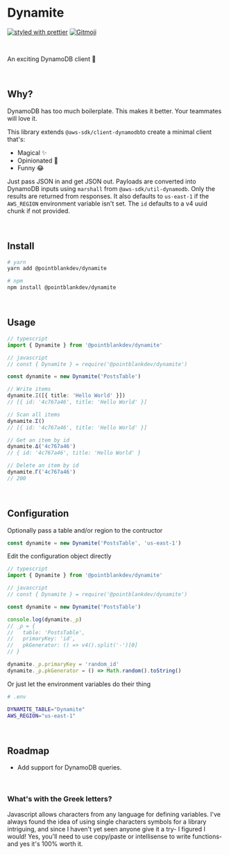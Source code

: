 # Dynamite

[![styled with prettier](https://img.shields.io/badge/styled_with-prettier-ff69b4.svg)](https://github.com/prettier/prettier)
<a href="https://gitmoji.dev">
<img  style="border-radius: 3px;" src="https://img.shields.io/badge/gitmoji-%20😜%20😍-FFDD67.svg?style=flat-square" alt="Gitmoji">
</a>

<br/>

An exciting DynamoDB client 🧨

<br/>

## Why?

DynamoDB has too much boilerplate. This makes it better. Your teammates will love it.

This library extends `@aws-sdk/client-dynamodb`to create a minimal client that's:

- Magical ✨
- Opinionated 🧠
- Funny 😂

Just pass JSON in and get JSON out. Payloads are converted into DynamoDB inputs using `marshall` from `@aws-sdk/util-dynamodb`. Only the results are returned from responses. It also defaults to `us-east-1` if the `AWS_REGION` environment variable isn't set. The `id` defaults to a v4 uuid chunk if not provided.

<br/>

## Install

```bash
# yarn
yarn add @pointblankdev/dynamite

# npm
npm install @pointblankdev/dynamite
```

<br/>

## Usage

```ts
// typescript
import { Dynamite } from '@pointblankdev/dynamite'

// javascript
// const { Dynamite } = require('@pointblankdev/dynamite')

const dynamite = new Dynamite('PostsTable')

// Write items
dynamite.Ξ([{ title: 'Hello World' }])
// [{ id: '4c767a46', title: 'Hello World' }]

// Scan all items
dynamite.Σ()
// [{ id: '4c767a46', title: 'Hello World' }]

// Get an item by id
dynamite.Δ('4c767a46')
// { id: '4c767a46', title: 'Hello World' }

// Delete an item by id
dynamite.Γ('4c767a46')
// 200
```

<br/>

## Configuration

Optionally pass a table and/or region to the contructor

```ts
const dynamite = new Dynamite('PostsTable', 'us-east-1')
```

Edit the configuration object directly

```ts
// typescript
import { Dynamite } from '@pointblankdev/dynamite'

// javascript
// const { Dynamite } = require('@pointblankdev/dynamite')

const dynamite = new Dynamite('PostsTable')

console.log(dynamite._ρ)
// _ρ = {
//   table: 'PostsTable',
//   primaryKey: 'id',
//   pkGenerator: () => v4().split('-')[0]
// }

dynamite._ρ.primaryKey = 'random_id'
dynamite._ρ.pkGenerator = () => Math.random().toString()
```

Or just let the environment variables do their thing

```bash
# .env

DYNAMITE_TABLE="Dynamite"
AWS_REGION="us-east-1"
```

<br/>

## Roadmap

- Add support for DynamoDB queries.

<br/>

### What's with the Greek letters?

Javascript allows characters from any language for defining variables. I've always found the idea of using single characters symbols for a library intriguing, and since I haven't yet seen anyone give it a try- I figured I would! Yes, you'll need to use copy/paste or intellisense to write functions- and yes it's 100% worth it.
